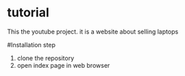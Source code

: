 # tutorial
This the youtube project. it is a website about selling laptops

#Installation step
1) clone the repository
2) open index page in web browser
